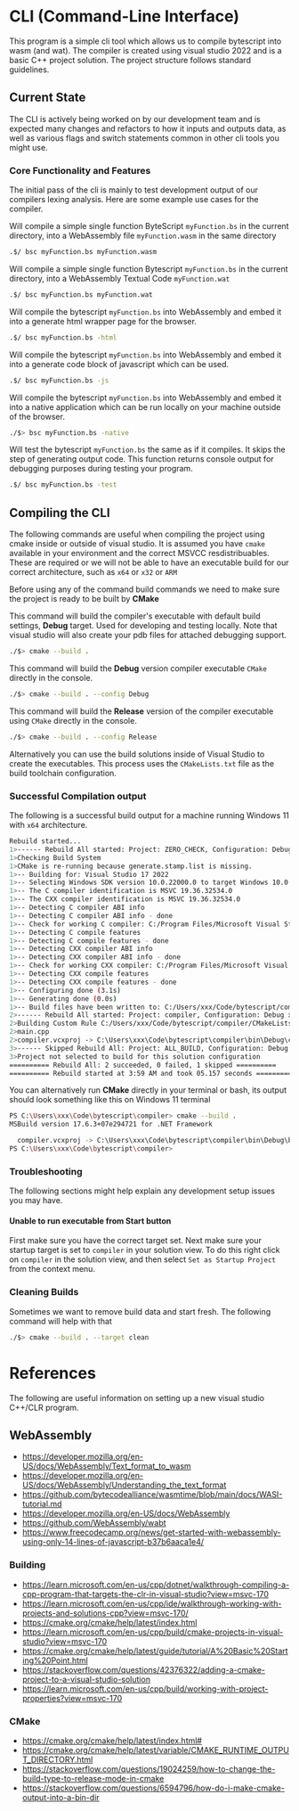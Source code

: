# CLI (Command-Line Interface)

This program is a simple cli tool which allows us to compile bytescript into wasm (and wat). The compiler is created using visual studio 2022 and is a basic C++ project solution. The project structure follows standard guidelines. 

## Current State

The CLI is actively being worked on by our development team and is expected many changes and refactors to how it inputs and outputs data, as well as various flags and switch statements common in other cli tools you might use.

### Core Functionality and Features

The initial pass of the cli is mainly to test development output of our compilers lexing analysis. Here are some example use cases for the compiler.

Will compile a simple single function ByteScript `myFunction.bs` in the current directory, into a WebAssembly file `myFunction.wasm` in the same directory

```bash
.$/ bsc myFunction.bs myFunction.wasm
```

Will compile a simple single function Bytescript `myFunction.bs` in the current directory, into a WebAssembly Textual Code `myFunction.wat`

```bash
.$/ bsc myFunction.bs myFunction.wat
```

Will compile the bytescript `myFunction.bs` into WebAssembly and embed it into a generate html wrapper page for the browser.

```bash
.$/ bsc myFunction.bs -html
```
Will compile the bytescript `myFunction.bs` into WebAssembly and embed it into a generate code block of javascript which can be used.

```bash
.$/ bsc myFunction.bs -js
```

Will compile the bytescript `myFunction.bs` into WebAssembly and embed it into a native application which can be run locally on your machine outside of the browser.

```bash
./$> bsc myFunction.bs -native
```

Will test the bytescript `myFunction.bs` the same as if it compiles. It skips the step of generating output code. This function returns console output for debugging purposes during testing your program.

```bash
.$/ bsc myFunction.bs -test
```
 
## Compiling the CLI

The following commands are useful when compiling the project using cmake inside or outside of visual studio. It is assumed you have `cmake` available in your environment and the correct MSVCC resdistribuables. These are required or we will not be able to have an executable build for our correct architecture, such as `x64` or `x32` or `ARM`

Before using any of the command build commands we need to make sure the project is ready to be built by **CMake**

This command will build the compiler's executable with default build settings, **Debug** target. Used for developing and testing locally. Note that visual studio will also create your pdb files for attached debugging support.

```bash
./$> cmake --build .
```

This command will build the **Debug** version compiler executable `CMake` directly in the console. 

```bash
./$> cmake --build . --config Debug
```

This command will build the **Release** version of the compiler executable using `CMake` directly in the console.

```bash
./$> cmake --build . --config Release
```

Alternatively you can use the build solutions inside of Visual Studio to create the executables. This process uses the `CMakeLists.txt` file as the build toolchain configuration.

### Successful Compilation output

The following is a successful build output for a machine running Windows 11 with `x64` architecture.
 
 ```bash
 Rebuild started...
1>------ Rebuild All started: Project: ZERO_CHECK, Configuration: Debug x64 ------
1>Checking Build System
1>CMake is re-running because generate.stamp.list is missing.
1>-- Building for: Visual Studio 17 2022
1>-- Selecting Windows SDK version 10.0.22000.0 to target Windows 10.0.22621.
1>-- The C compiler identification is MSVC 19.36.32534.0
1>-- The CXX compiler identification is MSVC 19.36.32534.0
1>-- Detecting C compiler ABI info
1>-- Detecting C compiler ABI info - done
1>-- Check for working C compiler: C:/Program Files/Microsoft Visual Studio/2022/Community/VC/Tools/MSVC/14.36.32532/bin/Hostx64/x64/cl.exe - skipped
1>-- Detecting C compile features
1>-- Detecting C compile features - done
1>-- Detecting CXX compiler ABI info
1>-- Detecting CXX compiler ABI info - done
1>-- Check for working CXX compiler: C:/Program Files/Microsoft Visual Studio/2022/Community/VC/Tools/MSVC/14.36.32532/bin/Hostx64/x64/cl.exe - skipped
1>-- Detecting CXX compile features
1>-- Detecting CXX compile features - done
1>-- Configuring done (3.1s)
1>-- Generating done (0.0s)
1>-- Build files have been written to: C:/Users/xxx/Code/bytescript/compiler
2>------ Rebuild All started: Project: compiler, Configuration: Debug x64 ------
2>Building Custom Rule C:/Users/xxx/Code/bytescript/compiler/CMakeLists.txt
2>main.cpp
2>compiler.vcxproj -> C:\Users\xxx\Code\bytescript\compiler\bin\Debug\compiler.exe
3>------ Skipped Rebuild All: Project: ALL_BUILD, Configuration: Debug x64 ------
3>Project not selected to build for this solution configuration 
========== Rebuild All: 2 succeeded, 0 failed, 1 skipped ==========
========== Rebuild started at 3:59 AM and took 05.157 seconds ==========
```

You can alternatively run **CMake** directly in your terminal or bash, its output should look something like this on Windows 11 terminal

``` bash
PS C:\Users\xxx\Code\bytescript\compiler> cmake --build .
MSBuild version 17.6.3+07e294721 for .NET Framework

  compiler.vcxproj -> C:\Users\xxx\Code\bytescript\compiler\bin\Debug\bsc.exe
PS C:\Users\xxx\Code\bytescript\compiler>
```

### Troubleshooting

The following sections might help explain any development setup issues you may have.

#### Unable to run executable from Start button
 
First make sure you have the correct target set. Next make sure your startup target is set to `compiler` in your solution view. To do this right click on `compiler` in the solution view, and then select `Set as Startup Project` from the context menu.

### Cleaning Builds

Sometimes we want to remove build data and start fresh. The following command will help with that

```bash
./$> cmake --build . --target clean
```

# References

The following are useful information on setting up a new visual studio C++/CLR program. 

## WebAssembly

- https://developer.mozilla.org/en-US/docs/WebAssembly/Text_format_to_wasm
- https://developer.mozilla.org/en-US/docs/WebAssembly/Understanding_the_text_format
- https://github.com/bytecodealliance/wasmtime/blob/main/docs/WASI-tutorial.md
- https://developer.mozilla.org/en-US/docs/WebAssembly
- https://github.com/WebAssembly/wabt
- https://www.freecodecamp.org/news/get-started-with-webassembly-using-only-14-lines-of-javascript-b37b6aaca1e4/

### Building

- https://learn.microsoft.com/en-us/cpp/dotnet/walkthrough-compiling-a-cpp-program-that-targets-the-clr-in-visual-studio?view=msvc-170
- https://learn.microsoft.com/en-us/cpp/ide/walkthrough-working-with-projects-and-solutions-cpp?view=msvc-170/
- https://cmake.org/cmake/help/latest/index.html
- https://learn.microsoft.com/en-us/cpp/build/cmake-projects-in-visual-studio?view=msvc-170
- https://cmake.org/cmake/help/latest/guide/tutorial/A%20Basic%20Starting%20Point.html
- https://stackoverflow.com/questions/42376322/adding-a-cmake-project-to-a-visual-studio-solution
- https://learn.microsoft.com/en-us/cpp/build/working-with-project-properties?view=msvc-170

### CMake

- https://cmake.org/cmake/help/latest/index.html#
- https://cmake.org/cmake/help/latest/variable/CMAKE_RUNTIME_OUTPUT_DIRECTORY.html
- https://stackoverflow.com/questions/19024259/how-to-change-the-build-type-to-release-mode-in-cmake
- https://stackoverflow.com/questions/6594796/how-do-i-make-cmake-output-into-a-bin-dir